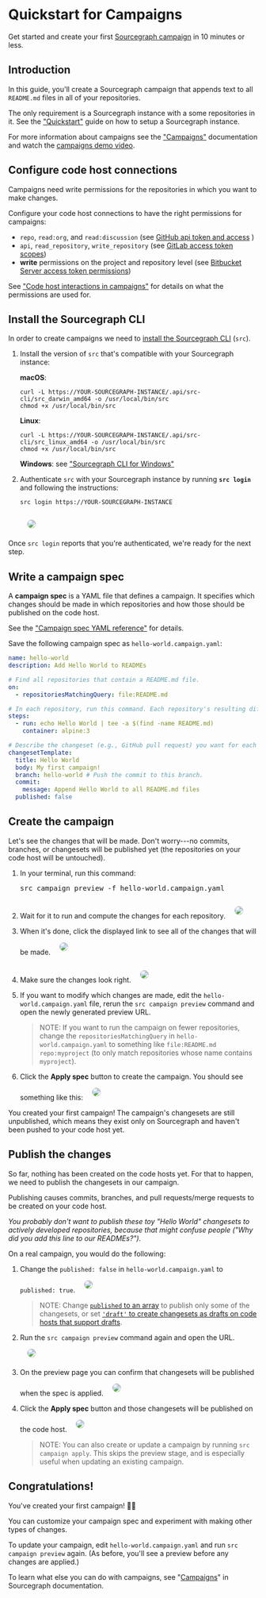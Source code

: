 # Quickstart for Campaigns

<style>

img.screenshot {
    max-width: 600px;
    margin: 1em;
    margin-bottom: 0.5em;
    border: 1px solid lightgrey;
    border-radius: 10px;
}

</style>


Get started and create your first [Sourcegraph campaign](index.md) in 10 minutes or less.

## Introduction

In this guide, you'll create a Sourcegraph campaign that appends text to all `README.md` files in all of your repositories.

The only requirement is a Sourcegraph instance with a some repositories in it. See the ["Quickstart"](../../index.md#quickstart) guide on how to setup a Sourcegraph instance.

For more information about campaigns see the ["Campaigns"](index.md) documentation and watch the [campaigns demo video](https://www.youtube.com/watch?v=EfKwKFzOs3E).

## Configure code host connections

Campaigns need write permissions for the repositories in which you want to make changes.

Configure your code host connections to have the right permissions for campaigns:

- `repo`, `read:org`, and `read:discussion` (see [GitHub api token and access](../../admin/external_service/github.md#github-api-token-and-access) )
- `api`, `read_repository`, `write_repository` (see [GitLab access token scopes](../../admin/external_service/gitlab.md#access-token-scopes))
- **write** permissions on the project and repository level (see [Bitbucket Server access token permissions](../../admin/external_service/bitbucket_server.md#access-token-permissions))

See ["Code host interactions in campaigns"](explanations/permissions_in_campaigns.md#code-host-interactions-in-campaigns) for details on what the permissions are used for.

## Install the Sourcegraph CLI

In order to create campaigns we need to [install the Sourcegraph CLI](https://github.com/sourcegraph/src-cli) (`src`).

1. Install the version of `src` that's compatible with your Sourcegraph instance:

    **macOS**:
    ```
    curl -L https://YOUR-SOURCEGRAPH-INSTANCE/.api/src-cli/src_darwin_amd64 -o /usr/local/bin/src
    chmod +x /usr/local/bin/src
    ```
    **Linux**:
    ```
    curl -L https://YOUR-SOURCEGRAPH-INSTANCE/.api/src-cli/src_linux_amd64 -o /usr/local/bin/src
    chmod +x /usr/local/bin/src
    ```
    **Windows**: see ["Sourcegraph CLI for Windows"](https://github.com/sourcegraph/src-cli/blob/main/WINDOWS.md)
2. Authenticate `src` with your Sourcegraph instance by running **`src login`** and following the instructions:

    ```
    src login https://YOUR-SOURCEGRAPH-INSTANCE
    ```
    <img src="https://storage.googleapis.com/sourcegraph-assets/docs/images/campaigns/src_login_success.png" class="screenshot">


Once `src login` reports that you're authenticated, we're ready for the next step.

## Write a campaign spec

A **campaign spec** is a YAML file that defines a campaign. It specifies which changes should be made in which repositories and how those should be published on the code host.

See the ["Campaign spec YAML reference"](references/campaign_spec_yaml_reference.md) for details.

Save the following campaign spec as `hello-world.campaign.yaml`:

```yaml
name: hello-world
description: Add Hello World to READMEs

# Find all repositories that contain a README.md file.
on:
  - repositoriesMatchingQuery: file:README.md

# In each repository, run this command. Each repository's resulting diff is captured.
steps:
  - run: echo Hello World | tee -a $(find -name README.md)
    container: alpine:3

# Describe the changeset (e.g., GitHub pull request) you want for each repository.
changesetTemplate:
  title: Hello World
  body: My first campaign!
  branch: hello-world # Push the commit to this branch.
  commit:
    message: Append Hello World to all README.md files
  published: false
```

## Create the campaign

Let's see the changes that will be made. Don't worry---no commits, branches, or changesets will be published yet (the repositories on your code host will be untouched).

1. In your terminal, run this command:

    <pre>src campaign preview -f hello-world.campaign.yaml</pre>
1. Wait for it to run and compute the changes for each repository.
    <img src="https://storage.googleapis.com/sourcegraph-assets/docs/images/campaigns/src_campaign_preview_waiting.png" class="screenshot">
1. When it's done, click the displayed link to see all of the changes that will be made.
    <img src="https://storage.googleapis.com/sourcegraph-assets/docs/images/campaigns/src_campaign_preview_link.png" class="screenshot">
1. Make sure the changes look right.
    <img src="https://storage.googleapis.com/sourcegraph-assets/docs/images/campaigns/browser_campaign_preview.png" class="screenshot">
1. If you want to modify which changes are made, edit the `hello-world.campaign.yaml` file, rerun the `src campaign preview` command and open the newly generated preview URL.

    >NOTE: If you want to run the campaign on fewer repositories, change the `repositoriesMatchingQuery` in `hello-world.campaign.yaml` to something like `file:README.md repo:myproject` (to only match repositories whose name contains `myproject`).
1. Click the **Apply spec** button to create the campaign. You should see something like this:
    <img src="https://storage.googleapis.com/sourcegraph-assets/docs/images/campaigns/browser_campaign_created.png" class="screenshot">

You created your first campaign! The campaign's changesets are still unpublished, which means they exist only on Sourcegraph and haven't been pushed to your code host yet.

## Publish the changes

So far, nothing has been created on the code hosts yet. For that to happen, we need to publish the changesets in our campaign.

Publishing causes commits, branches, and pull requests/merge requests to be created on your code host.

_You probably don't want to publish these toy "Hello World" changesets to actively developed repositories, because that might confuse people ("Why did you add this line to our READMEs?")._

On a real campaign, you would do the following:

1. Change the `published: false` in `hello-world.campaign.yaml` to `published: true`.
    <img src="https://storage.googleapis.com/sourcegraph-assets/docs/images/campaigns/campaign_publish_true.png" class="screenshot">

    > NOTE: Change [`published` to an array](references/campaign_spec_yaml_reference.md#publishing-only-specific-changesets) to publish only some of the changesets, or set [`'draft'` to create changesets as drafts on code hosts that support drafts](references/campaign_spec_yaml_reference.md#changesettemplate-published).
1. Run the `src campaign preview` command again and open the URL.
    <img src="https://storage.googleapis.com/sourcegraph-assets/docs/images/campaigns/src_rerun_preview.png" class="screenshot">
1. On the preview page you can confirm that changesets will be published when the spec is applied.
    <img src="https://storage.googleapis.com/sourcegraph-assets/docs/images/campaigns/browser_campaign_preview_publish.png" class="screenshot">
1. Click the **Apply spec** button and those changesets will be published on the code host.
    <img src="https://storage.googleapis.com/sourcegraph-assets/docs/images/campaigns/browser_campaign_async.png" class="screenshot">

    > NOTE: You can also create or update a campaign by running `src campaign apply`. This skips the preview stage, and is especially useful when updating an existing campaign.

## Congratulations!

You've created your first campaign! 🎉🎉

You can customize your campaign spec and experiment with making other types of changes.

To update your campaign, edit `hello-world.campaign.yaml` and run `src campaign preview` again. (As before, you'll see a preview before any changes are applied.)

To learn what else you can do with campaigns, see "[Campaigns](index.md)" in Sourcegraph documentation.
